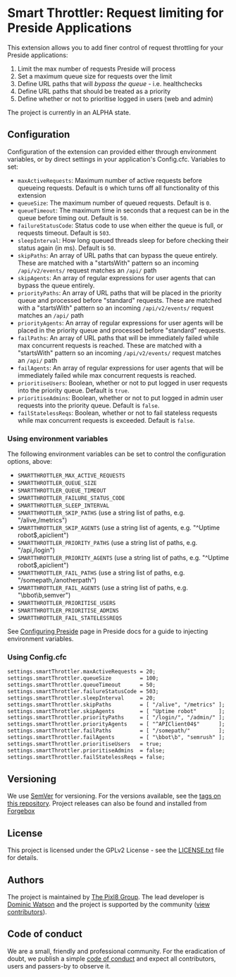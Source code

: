 # Smart Throttler: Request limiting for Preside Applications

This extension allows you to add finer control of request throttling for your Preside applications:

1. Limit the max number of requests Preside will process
2. Set a maximum queue size for requests over the limit
3. Define URL paths that will *bypass the queue* - i.e. healthchecks
4. Define URL paths that should be treated as a priority
5. Define whether or not to prioritise logged in users (web and admin)

The project is currently in an ALPHA state.

## Configuration

Configuration of the extension can provided either through environment variables, or by direct settings in your application's Config.cfc. Variables to set:

* `maxActiveRequests`: Maximum number of active requests before queueing requests. Default is `0` which turns off all functionality of this extension
* `queueSize`: The maximum number of queued requests. Default is `0`.
* `queueTimeout`: The maximum time in seconds that a request can be in the queue before timing out. Default is `50`.
* `failureStatusCode`: Status code to use when either the queue is full, or requests timeout. Default is `503`.
* `sleepInterval`: How long queued threads sleep for before checking their status again (in ms). Default is `50`.
* `skipPaths`: An array of URL paths that can bypass the queue entirely. These are matched with a "startsWith" pattern so an incoming `/api/v2/events/` request matches an `/api/` path
* `skipAgents`: An array of regular expressions for user agents that can bypass the queue entirely.
* `priorityPaths`: An array of URL paths that will be placed in the priority queue and processed before "standard" requests. These are matched with a "startsWith" pattern so an incoming `/api/v2/events/` request matches an `/api/` path
* `priorityAgents`: An array of regular expressions for user agents will be placed in the priority queue and processed before "standard" requests.
* `failPaths`: An array of URL paths that will be immediately failed while max concurrent requests is reached. These are matched with a "startsWith" pattern so an incoming `/api/v2/events/` request matches an `/api/` path
* `failAgents`: An array of regular expressions for user agents that will be immediately failed while max concurrent requests is reached.
* `prioritiseUsers`: Boolean, whether or not to put logged in user requests into the priority queue. Default is `true`.
* `prioritiseAdmins`: Boolean, whether or not to put logged in admin user requests into the priority queue. Default is `false`.
* `failStatelessReqs`: Boolean, whether or not to fail stateless requests while max concurrent requests is exceeded. Default is `false`.

### Using environment variables

The following environment variables can be set to control the configuration options, above:

* `SMARTTHROTTLER_MAX_ACTIVE_REQUESTS`
* `SMARTTHROTTLER_QUEUE_SIZE`
* `SMARTTHROTTLER_QUEUE_TIMEOUT`
* `SMARTTHROTTLER_FAILURE_STATUS_CODE`
* `SMARTTHROTTLER_SLEEP_INTERVAL`
* `SMARTTHROTTLER_SKIP_PATHS` (use a string list of paths, e.g. "/alive,/metrics")
* `SMARTTHROTTLER_SKIP_AGENTS` (use a string list of agents, e.g. "^Uptime robot$,apiclient")
* `SMARTTHROTTLER_PRIORITY_PATHS` (use a string list of paths, e.g. "/api,/login")
* `SMARTTHROTTLER_PRIORITY_AGENTS` (use a string list of paths, e.g. "^Uptime robot$,apiclient")
* `SMARTTHROTTLER_FAIL_PATHS` (use a string list of paths, e.g. "/somepath,/anotherpath")
* `SMARTTHROTTLER_FAIL_AGENTS` (use a string list of paths, e.g. "\bbot\b,semver")
* `SMARTTHROTTLER_PRIORITISE_USERS`
* `SMARTTHROTTLER_PRIORITISE_ADMINS`
* `SMARTTHROTTLER_FAIL_STATELESSREQS`

See [Configuring Preside](https://docs.preside.org/devguides/config.html#injecting-environment-variables) page in Preside docs for a guide to injecting environment variables.

### Using Config.cfc

```cfc
settings.smartThrottler.maxActiveRequests = 20;
settings.smartThrottler.queueSize         = 100;
settings.smartThrottler.queueTimeout      = 50;
settings.smartThrottler.failureStatusCode = 503;
settings.smartThrottler.sleepInterval     = 20;
settings.smartThrottler.skipPaths         = [ "/alive", "/metrics" ];
settings.smartThrottler.skipAgents        = [ "Uptime robot"       ];
settings.smartThrottler.priorityPaths     = [ "/login/", "/admin/" ];
settings.smartThrottler.priorityAgents    = [ "^APIClient04$"      ];
settings.smartThrottler.failPaths         = [ "/somepath/"         ];
settings.smartThrottler.failAgents        = [ "\bbot\b", "semrush" ];
settings.smartThrottler.prioritiseUsers   = true;
settings.smartThrottler.prioritiseAdmins  = false;
settings.smartThrottler.failStatelessReqs = false;
```

## Versioning

We use [SemVer](https://semver.org) for versioning. For the versions available, see the [tags on this repository](https://github.com/pixl8/preside-ext-smart-throttler/releases). Project releases can also be found and installed from [Forgebox](https://forgebox.io/view/preside-ext-smart-throttler)

## License

This project is licensed under the GPLv2 License - see the [LICENSE.txt](https://github.com/pixl8/preside-ext-smart-throttler/blob/stable/LICENSE.txt) file for details.

## Authors

The project is maintained by [The Pixl8 Group](https://www.pixl8.co.uk). The lead developer is [Dominic Watson](https://github.com/DominicWatson) and the project is supported by the community ([view contributors](https://github.com/pixl8/preside-ext-smart-throttler/graphs/contributors)).

## Code of conduct

We are a small, friendly and professional community. For the eradication of doubt, we publish a simple [code of conduct](https://github.com/pixl8/preside-ext-smart-throttler/blob/stable/CODE_OF_CONDUCT.md) and expect all contributors, users and passers-by to observe it.